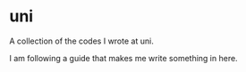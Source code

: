 # uni
A collection of the codes I wrote at uni.

I am following a guide that makes me write something in here.
